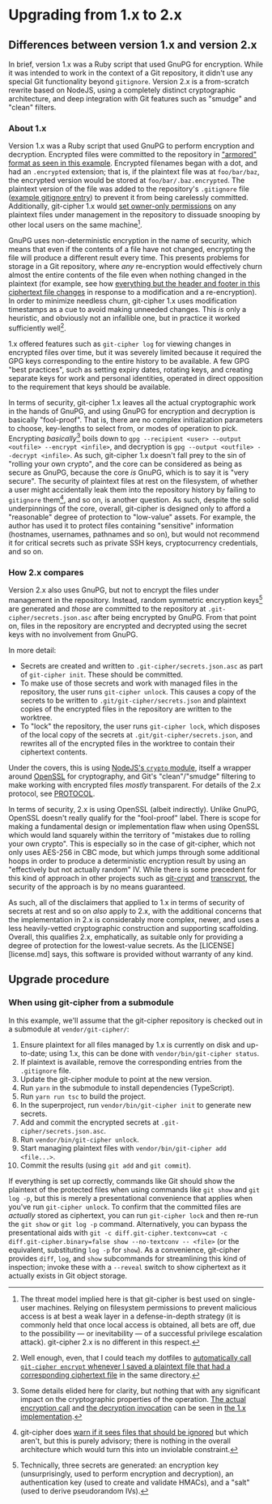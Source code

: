 # Upgrading from 1.x to 2.x

## Differences between version 1.x and version 2.x

In brief, version 1.x was a Ruby script that used GnuPG for encryption. While it was intended to work in the context of a Git repository, it didn't use any special Git functionality beyond `gitignore`. Version 2.x is a from-scratch rewrite based on NodeJS, using a completely distinct cryptographic architecture, and deep integration with Git features such as "smudge" and "clean" filters.

### About 1.x

Version 1.x was a Ruby script that used GnuPG to perform encryption and decryption. Encrypted files were committed to the repository in ["armored" format as seen in this example](https://github.com/wincent/wincent/blob/84bbf3590edb41ffeb8b27b18efe68c64f04a6ec/aspects/ssh/templates/.ssh/.config.erb.encrypted). Encrypted filenames began with a dot, and had an `.encrypted` extension; that is, if the plaintext file was at `foo/bar/baz`, the encrypted version would be stored at `foo/bar/.baz.encrypted`. The plaintext version of the file was added to the repository's `.gitignore` file ([example gitignore entry](https://github.com/wincent/wincent/blob/84bbf3590edb41ffeb8b27b18efe68c64f04a6ec/.gitignore#L21)) to prevent it from being carelessly committed. Additionally, git-cipher 1.x would [set owner-only permissions](https://github.com/wincent/git-cipher/blob/8d602a1a1906bed9de202c935d71e7a276e5e438/bin/git-cipher#L350-L356) on any plaintext files under management in the repository to dissuade snooping by other local users on the same machine[^local].

[^local]: The threat model implied here is that git-cipher is best used on single-user machines. Relying on filesystem permissions to prevent malicious access is at best a weak layer in a defense-in-depth strategy (it is commonly held that once local access is obtained, all bets are off, due to the possibility — or inevitability — of a successful privilege escalation attack). git-cipher 2.x is no different in this respect.

GnuPG uses non-deterministic encryption in the name of security, which means that even if the contents of a file have not changed, encrypting the file will produce a different result every time. This presents problems for storage in a Git repository, where _any_ re-encryption would effectively churn almost the entire contents of the file even when nothing changed in the plaintext (for example, see how [everything but the header and footer in this ciphertext file changes](https://github.com/wincent/wincent/commit/a87a25e51867f125da8d8c6ce0c8c5aac073a40d) in response to a modification and a re-encryption). In order to minimize needless churn, git-cipher 1.x uses modification timestamps as a cue to avoid making unneeded changes. This _is_ only a heuristic, and obviously not an infallible one, but in practice it worked sufficiently well[^autosave].

[^autosave]: Well enough, even, that I could teach my dotfiles to [automatically call `git-cipher encrypt` whenever I saved a plaintext file that had a corresponding ciphertext file](https://github.com/wincent/wincent/blob/fdae884e343acfe025751c5bd78546aa630771e8/aspects/nvim/files/.config/nvim/autoload/wincent/autocmds.vim#L6-L33) in the same directory.

1.x offered features such as `git-cipher log` for viewing changes in encrypted files over time, but it was severely limited because it required the GPG keys corresponding to the entire history to be available. A few GPG "best practices", such as setting expiry dates, rotating keys, and creating separate keys for work and personal identities, operated in direct opposition to the requirement that keys should be available.

In terms of security, git-cipher 1.x leaves all the actual cryptographic work in the hands of GnuPG, and using GnuPG for encryption and decryption is basically "fool-proof". That is, there are no complex initialization parameters to choose, key-lengths to select from, or modes of operation to pick. Encrypting _basically_[^details] boils down to `gpg --recipient <user> --output <outfile> --encrypt <infile>`, and decryption is `gpg --output <outfile> --decrypt <infile>`. As such, git-cipher 1.x doesn't fall prey to the sin of "rolling your own crypto", and the core can be considered as being as secure as GnuPG, because the core _is_ GnuPG, which is to say it is "very secure". The security of plaintext files at rest on the filesystem, of whether a user might accidentally leak them into the repository history by failing to `gitignore` them[^gitignore], and so on, is another question. As such, despite the solid underpinnings of the core, overall, git-cipher is designed only to afford a "reasonable" degree of protection to "low-value" assets. For example, the author has used it to protect files containing "sensitive" information (hostnames, usernames, pathnames and so on), but would not recommend it for critical secrets such as private SSH keys, cryptocurrency credentials, and so on.

[^details]: Some details elided here for clarity, but nothing that with any significant impact on the cryptographic properties of the operation. [The actual encryption call](https://github.com/wincent/git-cipher/blob/8d602a1a1906bed9de202c935d71e7a276e5e438/bin/git-cipher#L160-L170) and [the decryption invocation](https://github.com/wincent/git-cipher/blob/8d602a1a1906bed9de202c935d71e7a276e5e438/bin/git-cipher#L198-L209) can be seen in [the 1.x implementation](https://github.com/wincent/git-cipher/blob/1-x-release/bin/git-cipher).
[^gitignore]: git-cipher does [warn if it sees files that should be ignored](https://github.com/wincent/git-cipher/blob/76aff9a5da6e786f30a7ed73452b32f92bb7a671/bin/git-cipher#L41-L43) but which aren't, but this is purely advisory; there is nothing in the overall architecture which would turn this into un inviolable constraint.

### How 2.x compares

Version 2.x also uses GnuPG, but not to encrypt the files under management in the repository. Instead, random symmetric encryption keys[^keys] are generated and _those_ are committed to the repository at `.git-cipher/secrets.json.asc` after being encrypted by GnuPG. From that point on, files in the repository are encrypted and decrypted using the secret keys with no involvement from GnuPG.

[^keys]: Technically, three secrets are generated: an encryption key (unsurprisingly, used to perform encryption and decryption), an authentication key (used to create and validate HMACs), and a "salt" (used to derive pseudorandom IVs).

In more detail:

- Secrets are created and written to `.git-cipher/secrets.json.asc` as part of `git-cipher init`. These should be committed.
- To make use of those secrets and work with managed files in the repository, the user runs `git-cipher unlock`. This causes a copy of the secrets to be written to `.git/git-cipher/secrets.json` and plaintext copies of the encrypted files in the repository are written to the worktree.
- To "lock" the repository, the user runs `git-cipher lock`, which disposes of the local copy of the secrets at `.git/git-cipher/secrets.json`, and rewrites all of the encrypted files in the worktree to contain their ciphertext contents.

Under the covers, this is using [NodeJS's `crypto` module](https://nodejs.org/api/crypto.html), itself a wrapper around [OpenSSL](https://www.openssl.org/) for cryptography, and Git's "clean"/"smudge" filtering to make working with encrypted files _mostly_ transparent. For details of the 2.x protocol, see [PROTOCOL](PROTOCOL.md).

In terms of security, 2.x is using OpenSSL (albeit indirectly). Unlike GnuPG, OpenSSL doesn't really qualify for the "fool-proof" label. There is scope for making a fundamental design or implementation flaw when using OpenSSL which would land squarely within the territory of "mistakes due to rolling your own crypto". This is especially so in the case of git-cipher, which not only uses AES-256 in CBC mode, but which jumps through some additional hoops in order to produce a deterministic encryption result by using an "effectively but not actually random" IV. While there is some precedent for this kind of approach in other projects such as [git-crypt](https://github.com/AGWA/git-crypt) and [transcrypt](https://github.com/elasticdog/transcrypt), the security of the approach is by no means guaranteed.

As such, all of the disclaimers that applied to 1.x in terms of security of secrets at rest and so on _also_ apply to 2.x, with the additional concerns that the implementation in 2.x is considerably more complex, newer, and uses a less heavily-vetted cryptographic construction and supporting scaffolding. Overall, this qualifies 2.x, emphatically, as suitable only for providing a degree of protection for the lowest-value secrets. As the [LICENSE][license.md] says, this software is provided without warranty of any kind.

## Upgrade procedure

### When using git-cipher from a submodule

In this example, we'll assume that the git-cipher repository is checked out in a submodule at `vendor/git-cipher/`:

1. Ensure plaintext for all files managed by 1.x is currently on disk and up-to-date; using 1.x, this can be done with `vendor/bin/git-cipher status`.
2. If plaintext is available, remove the corresponding entries from the `.gitignore` file.
3. Update the git-cipher module to point at the new version.
4. Run `yarn` in the submodule to install dependencies (TypeScript).
5. Run `yarn run tsc` to build the project.
6. In the superproject, run `vendor/bin/git-cipher init` to generate new secrets.
7. Add and commit the encrypted secrets at `.git-cipher/secrets.json.asc`.
8. Run `vendor/bin/git-cipher unlock`.
9. Start managing plaintext files with `vendor/bin/git-cipher add <file...>`.
10. Commit the results (using `git add` and `git commit`).

If everything is set up correctly, commands like Git should show the plaintext of the protected files when using commands like `git show` and `git log -p`, but this is merely a presentational convenience that applies when you've run `git-cipher unlock`. To confirm that the committed files are _actually_ stored as ciphertext, you can run `git-cipher lock` and then re-run the `git show` or `git log -p` command. Alternatively, you can bypass the presentational aids with `git -c diff.git-cipher.textconv=cat -c diff.git-cipher.binary=false show --no-textconv -- <file>` (or the equivalent, substituting `log -p` for `show`). As a convenience, git-cipher provides `diff`, `log`, and `show` subcommands for streamlining this kind of inspection; invoke these with a `--reveal` switch to show ciphertext as it actually exists in Git object storage.
